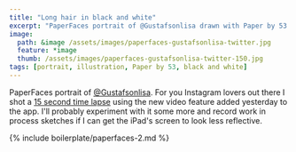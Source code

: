 ```yaml
---
title: "Long hair in black and white"
excerpt: "PaperFaces portrait of @Gustafsonlisa drawn with Paper by 53 on an iPad."
image: 
  path: &image /assets/images/paperfaces-gustafsonlisa-twitter.jpg 
  feature: *image
  thumb: /assets/images/paperfaces-gustafsonlisa-twitter-150.jpg
tags: [portrait, illustration, Paper by 53, black and white]
---
```


PaperFaces portrait of [@Gustafsonlisa](http://twitter.com/Gustafsonlisa). For you Instagram lovers out there I shot a [15 second time lapse](http://instagram.com/p/azMK1xgU09/) using the new video feature added yesterday to the app. I'll probably experiment with it some more and record work in process sketches if I can get the iPad's screen to look less reflective.

{% include boilerplate/paperfaces-2.md %}
